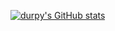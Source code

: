 
[![durpy's GitHub stats](https://github-readme-stats.vercel.app/api?username=iDurpyDude12&theme=onedark)](https://github.com/anuraghazra/github-readme-stats)
